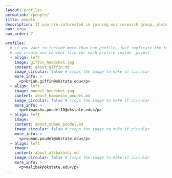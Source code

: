 ```yaml
---
layout: profiles
permalink: /people/
title: people
description: If you are interested in joining our research group, please reach out to Brian Giffin by email.
nav: true
nav_order: 7

profiles:
  # if you want to include more than one profile, just replicate the following block
  # and create one content file for each profile inside _pages/
  - align: left
    image: giffin_headshot.jpg
    content: about_giffin.md
    image_circular: false # crops the image to make it circular
    more_info: >
      <p>brian.giffin@okstate.edu</p>
  - align: left
    image: poudel_headshot.jpg
    content: about_himamshu_poudel.md
    image_circular: false # crops the image to make it circular
    more_info: >
      <p>himamshu.poudel10@okstate.edu</p>
  - align: left
    image: 
    content: about_suman_poudel.md
    image_circular: false # crops the image to make it circular
    more_info: >
      <p>suman.poudel@okstate.edu</p>
  - align: left
    image: 
    content: about_alibakhshi.md
    image_circular: false # crops the image to make it circular
    more_info: >
      <p>malibak@okstate.edu</p>
---
```

